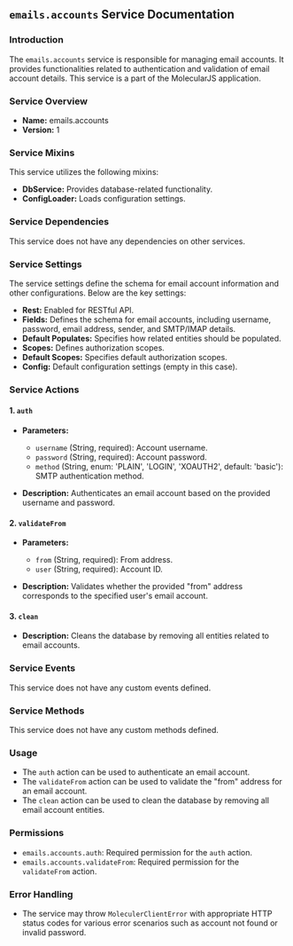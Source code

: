 ## `emails.accounts` Service Documentation

### Introduction

The `emails.accounts` service is responsible for managing email accounts. It provides functionalities related to authentication and validation of email account details. This service is a part of the MolecularJS application.

### Service Overview

- **Name:** emails.accounts
- **Version:** 1

### Service Mixins

This service utilizes the following mixins:

- **DbService:** Provides database-related functionality.
- **ConfigLoader:** Loads configuration settings.

### Service Dependencies

This service does not have any dependencies on other services.

### Service Settings

The service settings define the schema for email account information and other configurations. Below are the key settings:

- **Rest:** Enabled for RESTful API.
- **Fields:** Defines the schema for email accounts, including username, password, email address, sender, and SMTP/IMAP details.
- **Default Populates:** Specifies how related entities should be populated.
- **Scopes:** Defines authorization scopes.
- **Default Scopes:** Specifies default authorization scopes.
- **Config:** Default configuration settings (empty in this case).

### Service Actions

#### 1. `auth`

- **Parameters:**
  - `username` (String, required): Account username.
  - `password` (String, required): Account password.
  - `method` (String, enum: 'PLAIN', 'LOGIN', 'XOAUTH2', default: 'basic'): SMTP authentication method.

- **Description:** Authenticates an email account based on the provided username and password.

#### 2. `validateFrom`

- **Parameters:**
  - `from` (String, required): From address.
  - `user` (String, required): Account ID.

- **Description:** Validates whether the provided "from" address corresponds to the specified user's email account.

#### 3. `clean`

- **Description:** Cleans the database by removing all entities related to email accounts.

### Service Events

This service does not have any custom events defined.

### Service Methods

This service does not have any custom methods defined.

### Usage

- The `auth` action can be used to authenticate an email account.
- The `validateFrom` action can be used to validate the "from" address for an email account.
- The `clean` action can be used to clean the database by removing all email account entities.

### Permissions

- `emails.accounts.auth`: Required permission for the `auth` action.
- `emails.accounts.validateFrom`: Required permission for the `validateFrom` action.

### Error Handling

- The service may throw `MoleculerClientError` with appropriate HTTP status codes for various error scenarios such as account not found or invalid password.
